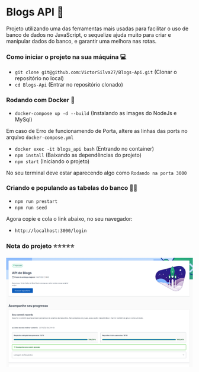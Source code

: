 # Blogs API 📰

Projeto utilizando uma das ferramentas mais usadas para facilitar o uso de banco de dados no JavaScript, o sequelize ajuda muito para criar e manipular dados do banco, e garantir uma melhora nas rotas. 

### Como iniciar o projeto na sua máquina 💻

- `git clone git@github.com:VictorSilva27/Blogs-Api.git` (Clonar o repositório no local)
- `cd Blogs-Api` (Entrar no repositório clonado)

### Rodando com Docker 🐋
- `docker-compose up -d --build` (Instalando as images do NodeJs e MySql)

Em caso de Erro de funcionamendo de Porta, altere as linhas das ports no arquivo ` docker-compose.yml `
- ` docker exec -it blogs_api bash ` (Entrando no container)
- ` npm install ` (Baixando as dependências do projeto)
- ` npm start ` (Iniciando o projeto)

No seu terminal deve estar aparecendo algo como ` Rodando na porta 3000 `

### Criando e populando as tabelas do banco 🏦🎲

- ` npm run prestart `
- ` npm run seed `

Agora copie e cola o link abaixo, no seu navegador: 
- ` http://localhost:3000/login `

### Nota do projeto ⭐⭐⭐⭐⭐
![Nota do Projeto Blogs Api](BlogApi.png)
